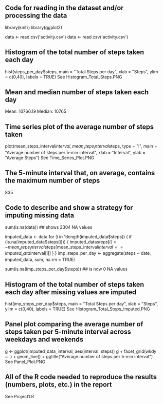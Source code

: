 ## Code for reading in the dataset and/or processing the data
library(knitr)
library(ggplot2)

data <- read.csv('activity.csv')
data <- read.csv('activity.csv')

## Histogram of the total number of steps taken each day
hist(steps_per_day$steps, main = "Total Steps per day", xlab = "Steps", ylim = c(0,40), labels = TRUE)
See Histogram_Total_Steps.PNG
## Mean and median number of steps taken each day
Mean: 10766.19
Median: 10765

## Time series plot of the average number of steps taken
plot(mean_steps_interval$interval, mean_steps_interval$steps, type = "l", main = "Average number of steps per 5-min interval", xlab = "Interval", ylab = "Average Steps")
See Time_Series_Plot.PNG

## The 5-minute interval that, on average, contains the maximum number of steps
835

## Code to describe and show a strategy for imputing missing data
sum(is.na(data)) ## shows 2304 NA values

imputed_data <- data
for (i in 1:length(imputed_data$steps)) {
  if (is.na(imputed_data$steps[i])) {
    imputed_data$steps[i] <- mean_steps_interval$steps[mean_steps_interval$interval == imputed_data$interval[i]]
  }
}
imp_steps_per_day <- aggregate(steps ~ date, imputed_data, sum, na.rm = TRUE)

sum(is.na(imp_steps_per_day$steps)) ## is now 0 NA values
## Histogram of the total number of steps taken each day after missing values are imputed
hist(imp_steps_per_day$steps, main = "Total Steps per day", xlab = "Steps", ylim = c(0,40), labels = TRUE)
See Histogram_Total_Steps_Imputed.PNG
## Panel plot comparing the average number of steps taken per 5-minute interval across weekdays and weekends
g <- ggplot(imputed_data_interval, aes(interval, steps))
g + facet_grid(wkdy ~ .) + geom_line() + ggtitle("Average number of steps per 5-min interval")
See Panel_Plot.PNG
## All of the R code needed to reproduce the results (numbers, plots, etc.) in the report
See Project1.R